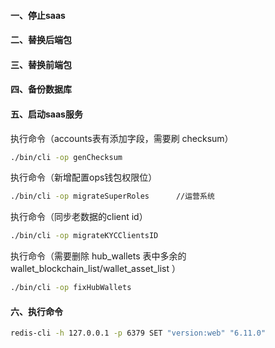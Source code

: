 #### 一、停止saas
#### 二、替换后端包
#### 三、替换前端包
#### 四、备份数据库
#### 五、启动saas服务
执行命令（accounts表有添加字段，需要刷 checksum）
```bash
./bin/cli -op genChecksum
 ```
执行命令（新增配置ops钱包权限位）
```bash
./bin/cli -op migrateSuperRoles      //运营系统
 ```
执行命令（同步老数据的client id）
```bash
./bin/cli -op migrateKYCClientsID
 ```
执行命令（需要删除 hub_wallets 表中多余的 wallet_blockchain_list/wallet_asset_list ）
```bash
./bin/cli -op fixHubWallets
 ```
#### 六、执行命令
 ```bash
 redis-cli -h 127.0.0.1 -p 6379 SET "version:web" "6.11.0"
 ```

